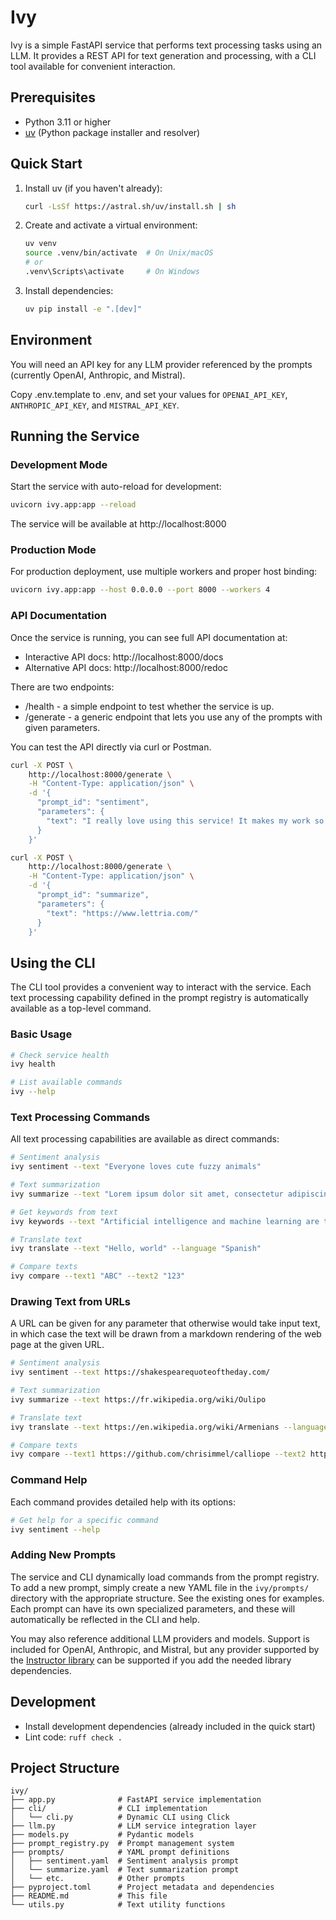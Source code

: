 # Ivy

Ivy is a simple FastAPI service that performs text processing tasks using an LLM. It provides a REST API for text generation and processing, with a CLI tool available for convenient interaction.

## Prerequisites

- Python 3.11 or higher
- [uv](https://github.com/astral-sh/uv) (Python package installer and resolver)

## Quick Start

1. Install uv (if you haven't already):

   ```bash
   curl -LsSf https://astral.sh/uv/install.sh | sh
   ```

2. Create and activate a virtual environment:

   ```bash
   uv venv
   source .venv/bin/activate  # On Unix/macOS
   # or
   .venv\Scripts\activate     # On Windows
   ```

3. Install dependencies:

   ```bash
   uv pip install -e ".[dev]"
   ```

## Environment

You will need an API key for any LLM provider referenced by the prompts (currently OpenAI, Anthropic, and Mistral).

Copy .env.template to .env, and set your values for `OPENAI_API_KEY`, `ANTHROPIC_API_KEY`, and `MISTRAL_API_KEY`.

## Running the Service

### Development Mode

Start the service with auto-reload for development:

```bash
uvicorn ivy.app:app --reload
```

The service will be available at http://localhost:8000

### Production Mode

For production deployment, use multiple workers and proper host binding:

```bash
uvicorn ivy.app:app --host 0.0.0.0 --port 8000 --workers 4
```

### API Documentation

Once the service is running, you can see full API documentation at:

- Interactive API docs: http://localhost:8000/docs
- Alternative API docs: http://localhost:8000/redoc

There are two endpoints:

- /health - a simple endpoint to test whether the service is up.
- /generate - a generic endpoint that lets you use any of the prompts with given parameters.

You can test the API directly via curl or Postman.

```bash
curl -X POST \
    http://localhost:8000/generate \
    -H "Content-Type: application/json" \
    -d '{
      "prompt_id": "sentiment",
      "parameters": {
        "text": "I really love using this service! It makes my work so much easier."
      }
    }'
```

```bash
curl -X POST \
    http://localhost:8000/generate \
    -H "Content-Type: application/json" \
    -d '{
      "prompt_id": "summarize",
      "parameters": {
        "text": "https://www.lettria.com/"
      }
    }'
```

## Using the CLI

The CLI tool provides a convenient way to interact with the service. Each text processing capability defined in the prompt registry is automatically available as a top-level command.

### Basic Usage

```bash
# Check service health
ivy health
```

```bash
# List available commands
ivy --help
```

### Text Processing Commands

All text processing capabilities are available as direct commands:

```bash
# Sentiment analysis
ivy sentiment --text "Everyone loves cute fuzzy animals"
```

```bash
# Text summarization
ivy summarize --text "Lorem ipsum dolor sit amet, consectetur adipiscing elit..."
```

```bash
# Get keywords from text
ivy keywords --text "Artificial intelligence and machine learning are transforming..."
```

```bash
# Translate text
ivy translate --text "Hello, world" --language "Spanish"
```

```bash
# Compare texts
ivy compare --text1 "ABC" --text2 "123"
```

### Drawing Text from URLs

A URL can be given for any parameter that otherwise would take input text, in which case
the text will be drawn from a markdown rendering of the web page at the given URL.

```bash
# Sentiment analysis
ivy sentiment --text https://shakespearequoteoftheday.com/
```

```bash
# Text summarization
ivy summarize --text https://fr.wikipedia.org/wiki/Oulipo
```

```bash
# Translate text
ivy translate --text https://en.wikipedia.org/wiki/Armenians --language "Արեւմտահայերէն"
```

```bash
# Compare texts
ivy compare --text1 https://github.com/chrisimmel/calliope --text2 https://chrisimmel.com/collection/calliope
```

### Command Help

Each command provides detailed help with its options:

```bash
# Get help for a specific command
ivy sentiment --help
```

### Adding New Prompts

The service and CLI dynamically load commands from the prompt registry. To add a new prompt, simply create a new YAML file in the `ivy/prompts/` directory with the appropriate structure.
See the existing ones for examples. Each prompt can have its own specialized parameters, and
these will automatically be reflected in the CLI and help.

You may also reference additional LLM providers and models. Support is included for OpenAI, Anthropic, and Mistral, but any provider supported by the
[Instructor library](https://github.com/567-labs/instructor) can be supported if you add the needed
library dependencies.

## Development

- Install development dependencies (already included in the quick start)
- Lint code: `ruff check .`

## Project Structure

```text
ivy/
├── app.py              # FastAPI service implementation
├── cli/                # CLI implementation
│   └── cli.py          # Dynamic CLI using Click
├── llm.py              # LLM service integration layer
├── models.py           # Pydantic models
├── prompt_registry.py  # Prompt management system
├── prompts/            # YAML prompt definitions
│   ├── sentiment.yaml  # Sentiment analysis prompt
│   └── summarize.yaml  # Text summarization prompt
│   └── etc.            # Other prompts
├── pyproject.toml      # Project metadata and dependencies
├── README.md           # This file
└── utils.py            # Text utility functions
```
